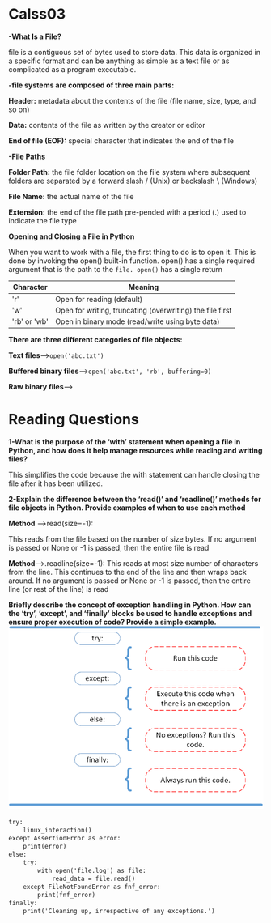 # Calss03

**-What Is a File?**

file is a contiguous set of bytes used to store data. 
This data is organized in a specific format and can be anything as simple as a text file or as complicated as a program executable. 



**-file systems are composed of three main parts:**

**Header:** metadata about the contents of the file (file name, size, type, and so on)


**Data:** contents of the file as written by the creator or editor


**End of file (EOF):** special character that indicates the end of the file


**-File Paths**

**Folder Path:** the file folder location on the file system where subsequent folders are separated by a forward slash / (Unix) or backslash \ (Windows)


**File Name:** the actual name of the file


**Extension:** the end of the file path pre-pended with a period (.) used to indicate the file type

**Opening and Closing a File in Python**

When you want to work with a file, the first thing to do is to open it. This is done by invoking the open() built-in function. open() has a single required argument that is the path to the `file. open()` has a single return

| Character      | Meaning |
| -----------| ----------- |
| 'r'	      |Open for reading (default) |
| 'w'	   |Open for writing, truncating (overwriting) the file first|
|'rb' or 'wb'| Open in binary mode (read/write using byte data) |

**There are three different categories of file objects:**

**Text files**-->`open('abc.txt')`


**Buffered binary files**-->`open('abc.txt', 'rb', buffering=0)`


**Raw binary files**-->


# Reading Questions


**1-What is the purpose of the ‘with’ statement when opening a file in Python, and how does it help manage resources while reading and writing files?**

This simplifies the code because the with statement can handle closing the file after it has been utilized.


**2-Explain the difference between the ‘read()’ and ‘readline()’ methods for file objects in Python. Provide examples of when to use each method**

**Method** -->read(size=-1):

This reads from the file based on the number of size bytes. If no argument is passed or None or -1 is passed, then the entire file is read 

**Method**-->.readline(size=-1):
    This reads at most size number of characters from the line. This continues to the end of the line and then wraps back around. If no argument is passed or None or -1 is passed, then the entire line (or rest of the line) is read
    
**Briefly describe the concept of exception handling in Python. How can the ‘try’, ‘except’, and ‘finally’ blocks be used to handle exceptions and ensure proper execution of code? Provide a simple example.**
![expcption](exption.webp)
```
try:
    linux_interaction()
except AssertionError as error:
    print(error)
else:
    try:
        with open('file.log') as file:
            read_data = file.read()
    except FileNotFoundError as fnf_error:
        print(fnf_error)
finally:
    print('Cleaning up, irrespective of any exceptions.')
```
